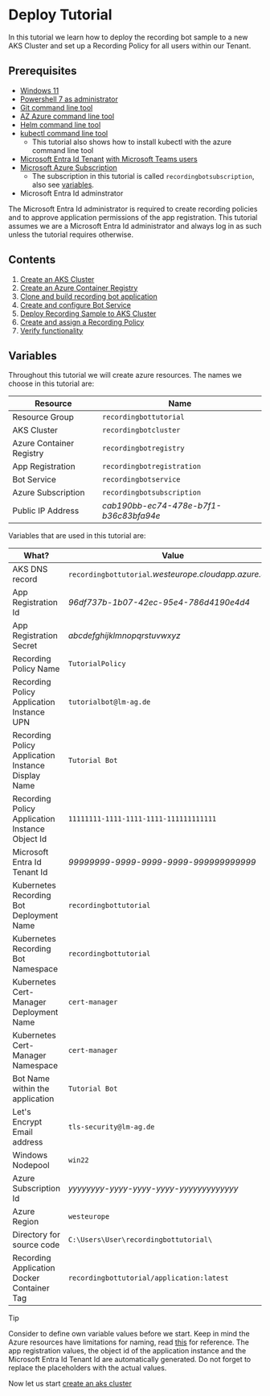 # Deploy Tutorial

In this tutorial we learn how to deploy the recording bot sample to a new AKS Cluster and set up a Recording Policy for all users within our Tenant.

## Prerequisites

- [Windows 11](https://www.microsoft.com/de-de/software-download/windows11)
- [Powershell 7 as administrator](https://learn.microsoft.com/en-us/powershell/scripting/install/installing-powershell-on-windows?view=powershell-7.4)
- [Git command line tool](https://git-scm.com/book/en/v2/Getting-Started-Installing-Git)
- [AZ Azure command line tool](https://learn.microsoft.com/en-us/cli/azure/install-azure-cli-windows)
- [Helm command line tool](https://helm.sh/docs/intro/install/)
- [kubectl command line tool](https://kubernetes.io/docs/tasks/tools/install-kubectl-windows/)
  - This tutorial also shows how to install kubectl with the azure command line tool
- [Microsoft Entra Id Tenant](https://learn.microsoft.com/en-us/entra/fundamentals/create-new-tenant) [with Microsoft Teams users](https://learn.microsoft.com/en-us/entra/fundamentals/license-users-groups)
- [Microsoft Azure Subscription](https://learn.microsoft.com/en-us/azure/cost-management-billing/manage/create-subscription)
  - The subscription in this tutorial is called `recordingbotsubscription`, also see [variables](#variables).
- Microsoft Entra Id adminstrator

The Microsoft Entra Id administrator is required to create recording policies and to approve application permissions of the app registration. This tutorial assumes we are a Microsoft Entra Id administrator and always log in as such unless the tutorial requires otherwise.

## Contents

1. [Create an AKS Cluster](./deploy/1-aks.md)
2. [Create an Azure Container Registry](./deploy/2-acr.md)
3. [Clone and build recording bot application](./deploy/3-build.md)
4. [Create and configure Bot Service](./deploy/4-bot-service.md)
5. [Deploy Recording Sample to AKS Cluster](./deploy/5-helm-deploy.md)
6. [Create and assign a Recording Policy](./deploy/6-policy.md)
7. [Verify functionality](./deploy/7-test.md)

## Variables

Throughout this tutorial we will create azure resources. The names we choose in this tutorial are:

|         Resource         |                  Name                  |
| ------------------------ | -------------------------------------- |
| Resource Group           | `recordingbottutorial`                 |
| AKS Cluster              | `recordingbotcluster`                  |
| Azure Container Registry | `recordingbotregistry`                 |
| App Registration         | `recordingbotregistration`             |
| Bot Service              | `recordingbotservice`                  |
| Azure Subscription       | `recordingbotsubscription`             |
| Public IP Address        | _cab190bb-ec74-478e-b7f1-b36c83bfa94e_ |

Variables that are used in this tutorial are:

|                        What?                        |                          Value                          |
| --------------------------------------------------- | ------------------------------------------------------- |
| AKS DNS record                                      | `recordingbottutorial`_.westeurope.cloudapp.azure.com_  |
| App Registration Id                                 | _96df737b-1b07-42ec-95e4-786d4190e4d4_                  |  
| App Registration Secret                             | _abcdefghijklmnopqrstuvwxyz_                            |
| Recording Policy Name                               | `TutorialPolicy`                                        |
| Recording Policy Application Instance UPN           | `tutorialbot@lm-ag.de`                                  |
| Recording Policy Application Instance Display Name  | `Tutorial Bot`                                          |
| Recording Policy Application Instance Object Id     | `11111111-1111-1111-1111-111111111111`                  |
| Microsoft Entra Id Tenant Id                        | _99999999-9999-9999-9999-999999999999_                  |
| Kubernetes Recording Bot Deployment Name            | `recordingbottutorial`                                  |
| Kubernetes Recording Bot Namespace                  | `recordingbottutorial`                                  |
| Kubernetes Cert-Manager Deployment Name             | `cert-manager`                                          |
| Kubernetes Cert-Manager Namespace                   | `cert-manager`                                          |
| Bot Name within the application                     | `Tutorial Bot`                                          |
| Let's Encrypt Email address                         | `tls-security@lm-ag.de`                                 |
| Windows Nodepool                                    | `win22`                                                 |
| Azure Subscription Id                               | _yyyyyyyy-yyyy-yyyy-yyyy-yyyyyyyyyyyyy_                 |
| Azure Region                                        | `westeurope`                                            |
| Directory for source code                           | `C:\Users\User\recordingbottutorial\`                   |
| Recording Application Docker Container Tag          | `recordingbottutorial/application:latest`               |

> [!TIP]  
> Consider to define own variable values before we start. Keep in mind the Azure resources have limitations for naming, read [this](https://learn.microsoft.com/en-us/azure/azure-resource-manager/management/resource-name-rules) for reference. The app registration values, the object id of the application instance and the Microsoft Entra Id Tenant Id are automatically generated. Do not forget to replace the placeholders with the actual values.

Now let us start [create an aks cluster](./deploy/1-aks.md)
